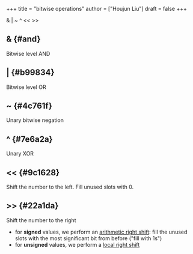 +++
title = "bitwise operations"
author = ["Houjun Liu"]
draft = false
+++

&amp; | ~ ^ &lt;&lt; &gt;&gt;


## &amp; {#and}

Bitwise level AND


## | {#b99834}

Bitwise level OR


## ~ {#4c761f}

Unary bitwise negation


## ^ {#7e6a2a}

Unary XOR


## &lt;&lt; {#9c1628}

Shift the number to the left. Fill unused slots with 0.


## &gt;&gt; {#22a1da}

Shift the number to the right

-   for **signed** values, we perform an [arithmetic right shift](#22a1da): fill the unused slots with the most significant bit from before ("fill with 1s")
-   for **unsigned** values, we perform a [local right shift](#22a1da)
